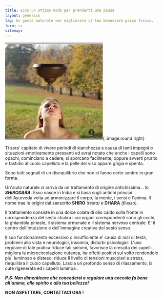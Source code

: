 ```yaml
---
title: Ecco un ottimo modo per prenderti una pausa
layout: generico
tag: Un gesto naturale per migliorare il tuo benessere psico fisico.
form: si
sitemap:
---
```


![](images/benessere/shirodara.jpg){:.image.round.right}

Ti sara' capitato di vivere periodi di stanchezza a causa di tanti impegni o situazioni emotivamente pressanti ed avrai notato che anche i capelli sono opachi, cominciano a cadere, si sporcano facilmente, oppure avverti prurito e fastidio al cuoio capelluto e la pelle del viso appare grigia e spenta.

Sono tutti segnali di un disequilibrio che non ci fanno certo sentire in gran forma.

Un'aiuto naturale ci arriva da un trattamento di origine antichissima... lo ***SHIRODARA.*** Esso nasce in India e si basa sugli antichi principi dell'Ayurveda volta ad armonizzare il corpo, la mente, i sensi e l'anima. Il nome trae le origini dal sanscrito **SHIRO** *(testa)* e **DHARA** *(flusso)*.

Il trattamento consiste in una dolce colata di olio caldo sulla fronte in corrispondenza del sesto chakra i cui organi corrispondenti sono gli occhi, la ghiandola pineale, il sistema ormonale e il sistema nervoso centrale. E' il centro dell'intuizione e dell'immagine creativa del sesto senso.

Il suo funzionamento eccessivo o insufficiente e' causa di mal di testa, problemi alla vista e neurologici, insonnia, disturbi psicologici. L'uso regolare di tale pratica riduce tali sintomi, favorisce la crescita dei capelli, migliora la microcircolazione cutanea, ha effetti positivi sul volto rendendolo piu' luminoso e disteso, riduce Il livello di tensioni muscolari e stress, riequilibra il cuoio capelluto. Lascia un profondo senso di rilassamento, la cute rigenerata ed i capelli luminosi.

***P.S: Non dimenticare che concedersi o regalare una coccola fa bene all'anima, allo spirito e alla tua bellezza!***

**NON ASPETTARE, CONTATTACI ORA !**